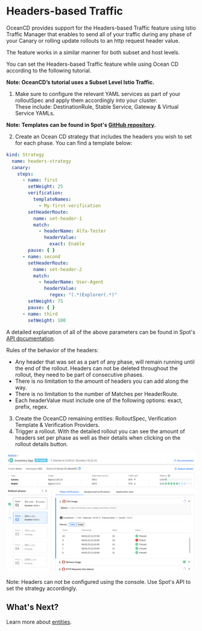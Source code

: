# Headers-based Traffic

OceanCD provides support for the Headers-based Traffic feature using Istio Traffic Manager that enables to send all of your traffic during any phase of your Canary or rolling update rollouts to an http request header value.

The feature works in a similar manner for both subset and host levels.  

You can set the Headers-based Traffic feature while using Ocean CD according to the following tutorial.

**Note: OceanCD’s tutorial uses a Subset Level Istio Traffic.**

1. Make sure to configure the relevant YAML services as part of your rolloutSpec and apply them accordingly into your cluster.  
These include: DestinationRule, Stable Service, Gateway & Virtual Service YAMLs.

**Note: Templates can be found in Spot's [GitHub repository](https://github.com/spotinst/spot-oceancd-releases/blob/main/Quick%20Start%20%26%20Examples/Headers%20Based%20Traffic/ISTIO/Subset-Level/Gateway.yaml).**

2. Create an Ocean CD strategy that includes the headers you wish to set for each phase. You can find a template below:

```yaml
kind: Strategy
  name: headers-strategy
  canary:
    steps:
      - name: first
        setWeight: 25
        verification:
          templateNames:
            - My-first-verification
        setHeaderRoute:
          name: set-header-1
          match:
            - headerName: Alfa-Tester
              headerValue:
                exact: Enable
        pause: { }
      - name: second
        setHeaderRoute:
          name: set-header-2
          match:
            - headerName: User-Agent
              headerValue:
                regex: "(.*)Explorer(.*)"
        setWeight: 75
        pause: { }
      - name: third
        setWeight: 100
```

A detailed explanation of all of the above parameters can be found in Spot's [API documentation](https://docs.spot.io/api/#tag/Ocean-CD/operation/OceanCDStrategyCreate).

Rules of the behavior of the headers:  

* Any header that was set as a part of any phase, will remain running until the end of the rollout. Headers can not be deleted throughout the rollout, they need to be part of consecutive phases.  
* There is no limitation to the amount of headers you can add along the way.
* There is no limitation to the number of Matches per HeaderRoute.
* Each headerValue must include one of the following options: exact, prefix, regex.

3. Create the OceanCD remaining entities: RolloutSpec, Verification Template & Verification Providers.
4. Trigger a rollout. With the detailed rollout you can see the amount of headers set per phase as well as their details when clicking on the rollout details button.  

<img src="/ocean-cd/_media/headers-1.png" />

Note: Headers can not be configured using the console. Use Spot's API to set the strategy accordingly.  


## What's Next?

Learn more about [entities](ocean-cd/concepts-features/entities).
